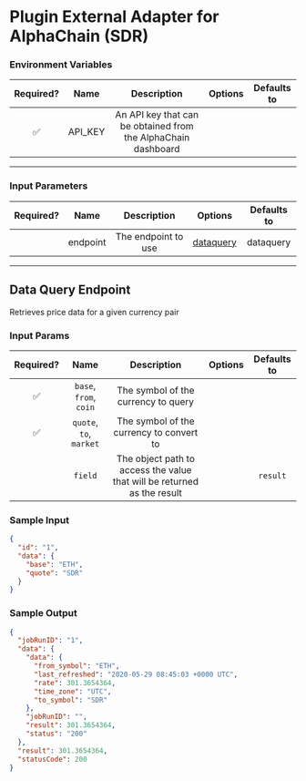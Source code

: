 # Plugin External Adapter for AlphaChain (SDR)

### Environment Variables

| Required? |  Name   |                          Description                          | Options | Defaults to |
| :-------: | :-----: | :-----------------------------------------------------------: | :-----: | :---------: |
|    ✅     | API_KEY | An API key that can be obtained from the AlphaChain dashboard |         |             |

---

### Input Parameters

| Required? |   Name   |     Description     |              Options              | Defaults to |
| :-------: | :------: | :-----------------: | :-------------------------------: | :---------: |
|           | endpoint | The endpoint to use | [dataquery](#Data-Query-Endpoint) |  dataquery  |

---

## Data Query Endpoint

Retrieves price data for a given currency pair

### Input Params

| Required? |          Name           |                               Description                               | Options | Defaults to |
| :-------: | :---------------------: | :---------------------------------------------------------------------: | :-----: | :---------: |
|    ✅     | `base`, `from`, `coin`  |                   The symbol of the currency to query                   |         |             |
|    ✅     | `quote`, `to`, `market` |                The symbol of the currency to convert to                 |         |             |
|           |         `field`         | The object path to access the value that will be returned as the result |         |  `result`   |

### Sample Input

```json
{
  "id": "1",
  "data": {
    "base": "ETH",
    "quote": "SDR"
  }
}
```

### Sample Output

```json
{
  "jobRunID": "1",
  "data": {
    "data": {
      "from_symbol": "ETH",
      "last_refreshed": "2020-05-29 08:45:03 +0000 UTC",
      "rate": 301.3654364,
      "time_zone": "UTC",
      "to_symbol": "SDR"
    },
    "jobRunID": "",
    "result": 301.3654364,
    "status": "200"
  },
  "result": 301.3654364,
  "statusCode": 200
}
```
